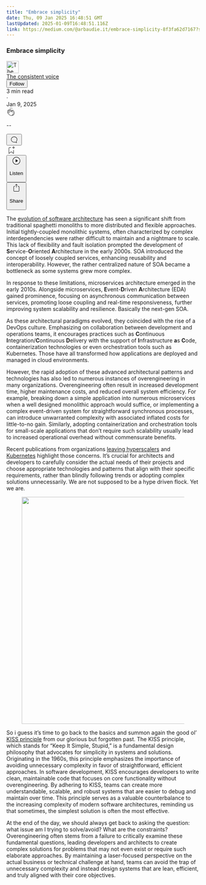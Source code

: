 ```yaml
---
title: "Embrace simplicity"
date: Thu, 09 Jan 2025 16:48:51 GMT
lastUpdated: 2025-01-09T16:48:51.116Z
link: https://medium.com/@arbaudie.it/embrace-simplicity-8f3fa62d7167?source=rss-c779d007e7fe------2
---
```


<article><div class="l"><div class="l"><span class="l"></span><section><div><div class="fu gk gl gm gn go"></div><div class="gp gq gr gs gt"><div class="ab cc"><div class="cj bh gb gc gd ge"><div><h1 class="pw-post-title gu gv gw bf gx gy gz ha hb hc hd he hf hg hh hi hj hk hl hm hn ho hp hq hr hs ht hu hv hw bk" data-testid="storyTitle" id="dd51">Embrace simplicity</h1><div><div class="speechify-ignore ab cq"><div class="speechify-ignore bh l"><div class="ab hx hy hz ia ib ic id ie if ig ih"><div class="ab q ih"><div class="ab ii"><div><div aria-hidden="false" class="bm"><a href="/@arbaudie.it?source=post_page---byline--8f3fa62d7167---------------------------------------" rel="noopener follow"><div class="l ij ik by il im"><div class="l fl"><img alt="The consistent voice" class="l fe by bz ca cy" data-testid="authorPhoto" height="32" loading="lazy" src="https://miro.medium.com/v2/da:true/resize:fill:64:64/0*7vBG_L_kSIeOh095" width="32"/><div class="in by l bz ca fu n io fv"></div></div></div></a></div></div></div><span class="bf b bg z bk"><div class="ip ab q"><div class="ab q iq"><div class="ab q"><div><div aria-hidden="false" class="bm"><span class="bf b bg z bk"><a class="ag ah ai aj ak al am an ao ap aq ar as ir" data-testid="authorName" href="/@arbaudie.it?source=post_page---byline--8f3fa62d7167---------------------------------------" rel="noopener follow">The consistent voice</a></span></div></div></div><div class="is bm"></div><div aria-hidden="false" class="bm"><div class="bm"><button class="it iu iv ap ab cc q aq ey iw ix iy iz"><span class="bf b bg z bk"><span class="l ja">Follow</span></span></button></div></div></div></div></span></div><div class="ab q jb"><span class="bf b bg z dv"><div class="ab ae"><span data-testid="storyReadTime">3 min read</span><div aria-hidden="true" class="jc jd l"><span aria-hidden="true" class="l"><span class="bf b bg z dv">·</span></span></div><span data-testid="storyPublishDate">Jan 9, 2025</span></div></span></div></div><div class="ab cq je jf jg jh ji jj jk jl jm jn jo jp jq jr js jt"><div class="h k w fi fj q"><div class="kj l"><div class="ab q kk kl"><div class="pw-multi-vote-icon fl km kn ko kp"><span><a class="ag ah ai aj ak al am an ao ap aq ar as at au" data-testid="headerClapButton" href="/m/signin?actionUrl=https%3A%2F%2Fmedium.com%2F_%2Fvote%2Fp%2F8f3fa62d7167&amp;operation=register&amp;redirect=https%3A%2F%2Fmedium.com%2F%40arbaudie.it%2Fembrace-simplicity-8f3fa62d7167&amp;user=The+consistent+voice&amp;userId=c779d007e7fe&amp;source=---header_actions--8f3fa62d7167---------------------clap_footer------------------" rel="noopener follow"><div><div aria-hidden="false" class="bm"><div class="kq ap kr ks kt ku an kv kw kx kp"><svg aria-label="clap" height="24" viewbox="0 0 24 24" width="24" xmlns="http://www.w3.org/2000/svg"><path clip-rule="evenodd" d="M11.37.828 12 3.282l.63-2.454zM13.916 3.953l1.523-2.112-1.184-.39zM8.589 1.84l1.522 2.112-.337-2.501zM18.523 18.92c-.86.86-1.75 1.246-2.62 1.33a6 6 0 0 0 .407-.372c2.388-2.389 2.86-4.951 1.399-7.623l-.912-1.603-.79-1.672c-.26-.56-.194-.98.203-1.288a.7.7 0 0 1 .546-.132c.283.046.546.231.728.5l2.363 4.157c.976 1.624 1.141 4.237-1.324 6.702m-10.999-.438L3.37 14.328a.828.828 0 0 1 .585-1.408.83.83 0 0 1 .585.242l2.158 2.157a.365.365 0 0 0 .516-.516l-2.157-2.158-1.449-1.449a.826.826 0 0 1 1.167-1.17l3.438 3.44a.363.363 0 0 0 .516 0 .364.364 0 0 0 0-.516L5.293 9.513l-.97-.97a.826.826 0 0 1 0-1.166.84.84 0 0 1 1.167 0l.97.968 3.437 3.436a.36.36 0 0 0 .517 0 .366.366 0 0 0 0-.516L6.977 7.83a.82.82 0 0 1-.241-.584.82.82 0 0 1 .824-.826c.219 0 .43.087.584.242l5.787 5.787a.366.366 0 0 0 .587-.415l-1.117-2.363c-.26-.56-.194-.98.204-1.289a.7.7 0 0 1 .546-.132c.283.046.545.232.727.501l2.193 3.86c1.302 2.38.883 4.59-1.277 6.75-1.156 1.156-2.602 1.627-4.19 1.367-1.418-.236-2.866-1.033-4.079-2.246M10.75 5.971l2.12 2.12c-.41.502-.465 1.17-.128 1.89l.22.465-3.523-3.523a.8.8 0 0 1-.097-.368c0-.22.086-.428.241-.584a.847.847 0 0 1 1.167 0m7.355 1.705c-.31-.461-.746-.758-1.23-.837a1.44 1.44 0 0 0-1.11.275c-.312.24-.505.543-.59.881a1.74 1.74 0 0 0-.906-.465 1.47 1.47 0 0 0-.82.106l-2.182-2.182a1.56 1.56 0 0 0-2.2 0 1.54 1.54 0 0 0-.396.701 1.56 1.56 0 0 0-2.21-.01 1.55 1.55 0 0 0-.416.753c-.624-.624-1.649-.624-2.237-.037a1.557 1.557 0 0 0 0 2.2c-.239.1-.501.238-.715.453a1.56 1.56 0 0 0 0 2.2l.516.515a1.556 1.556 0 0 0-.753 2.615L7.01 19c1.32 1.319 2.909 2.189 4.475 2.449q.482.08.971.08c.85 0 1.653-.198 2.393-.579.231.033.46.054.686.054 1.266 0 2.457-.52 3.505-1.567 2.763-2.763 2.552-5.734 1.439-7.586z" fill-rule="evenodd"></path></svg></div></div></div></a></span></div><div class="pw-multi-vote-count l ky kz la lb lc ld le"><p class="bf b dw z dv"><span class="lf">--</span></p></div></div></div><div><div aria-hidden="false" class="bm"><button aria-label="responses" class="ap kq lg lh ab q fm li lj"><svg class="lk" height="24" viewbox="0 0 24 24" width="24" xmlns="http://www.w3.org/2000/svg"><path d="M18.006 16.803c1.533-1.456 2.234-3.325 2.234-5.321C20.24 7.357 16.709 4 12.191 4S4 7.357 4 11.482c0 4.126 3.674 7.482 8.191 7.482.817 0 1.622-.111 2.393-.327.231.2.48.391.744.559 1.06.693 2.203 1.044 3.399 1.044.224-.008.4-.112.486-.287a.49.49 0 0 0-.042-.518c-.495-.67-.845-1.364-1.04-2.057a4 4 0 0 1-.125-.598zm-3.122 1.055-.067-.223-.315.096a8 8 0 0 1-2.311.338c-4.023 0-7.292-2.955-7.292-6.587 0-3.633 3.269-6.588 7.292-6.588 4.014 0 7.112 2.958 7.112 6.593 0 1.794-.608 3.469-2.027 4.72l-.195.168v.255c0 .056 0 .151.016.295.025.231.081.478.154.733.154.558.398 1.117.722 1.659a5.3 5.3 0 0 1-2.165-.845c-.276-.176-.714-.383-.941-.59z"></path></svg></button></div></div></div><div class="ab q ju jv jw jx jy jz ka kb kc kd ke kf kg kh ki"><div class="ll k j i d"></div><div class="h k"><div><div aria-hidden="false" class="bm"><span><a class="ag ah ai aj ak al am an ao ap aq ar as at au" data-testid="headerBookmarkButton" href="/m/signin?actionUrl=https%3A%2F%2Fmedium.com%2F_%2Fbookmark%2Fp%2F8f3fa62d7167&amp;operation=register&amp;redirect=https%3A%2F%2Fmedium.com%2F%40arbaudie.it%2Fembrace-simplicity-8f3fa62d7167&amp;source=---header_actions--8f3fa62d7167---------------------bookmark_footer------------------" rel="noopener follow"><svg aria-label="Add to list bookmark button" class="dv lm" fill="none" height="25" viewbox="0 0 25 25" width="25" xmlns="http://www.w3.org/2000/svg"><path d="M18 2.5a.5.5 0 0 1 1 0V5h2.5a.5.5 0 0 1 0 1H19v2.5a.5.5 0 1 1-1 0V6h-2.5a.5.5 0 0 1 0-1H18zM7 7a1 1 0 0 1 1-1h3.5a.5.5 0 0 0 0-1H8a2 2 0 0 0-2 2v14a.5.5 0 0 0 .805.396L12.5 17l5.695 4.396A.5.5 0 0 0 19 21v-8.5a.5.5 0 0 0-1 0v7.485l-5.195-4.012a.5.5 0 0 0-.61 0L7 19.985z" fill="currentColor"></path></svg></a></span></div></div></div><div class="fe ln co"><div class="l ae"><div class="ab cc"><div class="lo lp lq lr ls lt cj bh"><div class="ab"><div aria-hidden="false" class="bm"><div><div aria-hidden="false" class="bm"><button aria-label="Listen" class="ag fm ai aj ak al am lu ao ap aq ey lv lw lj lx ly lz ma mb s mc md me mf mg mh mi u mj mk ml" data-testid="audioPlayButton"><svg fill="none" height="24" viewbox="0 0 24 24" width="24" xmlns="http://www.w3.org/2000/svg"><path clip-rule="evenodd" d="M3 12a9 9 0 1 1 18 0 9 9 0 0 1-18 0m9-10C6.477 2 2 6.477 2 12s4.477 10 10 10 10-4.477 10-10S17.523 2 12 2m3.376 10.416-4.599 3.066a.5.5 0 0 1-.777-.416V8.934a.5.5 0 0 1 .777-.416l4.599 3.066a.5.5 0 0 1 0 .832" fill="currentColor" fill-rule="evenodd"></path></svg><div class="j i d"><p class="bf b bg z dv">Listen</p></div></button></div></div></div></div></div></div></div></div><div aria-describedby="postFooterSocialMenu" aria-hidden="false" aria-labelledby="postFooterSocialMenu" class="bm"><div><div aria-hidden="false" class="bm"><button aria-controls="postFooterSocialMenu" aria-expanded="false" aria-label="Share Post" class="ag fm ai aj ak al am lu ao ap aq ey lv lw lj lx ly lz ma mb s mc md me mf mg mh mi u mj mk ml" data-testid="headerSocialShareButton"><svg fill="none" height="24" viewbox="0 0 24 24" width="24" xmlns="http://www.w3.org/2000/svg"><path clip-rule="evenodd" d="M15.218 4.931a.4.4 0 0 1-.118.132l.012.006a.45.45 0 0 1-.292.074.5.5 0 0 1-.3-.13l-2.02-2.02v7.07c0 .28-.23.5-.5.5s-.5-.22-.5-.5v-7.04l-2 2a.45.45 0 0 1-.57.04h-.02a.4.4 0 0 1-.16-.3.4.4 0 0 1 .1-.32l2.8-2.8a.5.5 0 0 1 .7 0l2.8 2.79a.42.42 0 0 1 .068.498m-.106.138.008.004v-.01zM16 7.063h1.5a2 2 0 0 1 2 2v10a2 2 0 0 1-2 2h-11c-1.1 0-2-.9-2-2v-10a2 2 0 0 1 2-2H8a.5.5 0 0 1 .35.15.5.5 0 0 1 .15.35.5.5 0 0 1-.15.35.5.5 0 0 1-.35.15H6.4c-.5 0-.9.4-.9.9v10.2a.9.9 0 0 0 .9.9h11.2c.5 0 .9-.4.9-.9v-10.2c0-.5-.4-.9-.9-.9H16a.5.5 0 0 1 0-1" fill="currentColor" fill-rule="evenodd"></path></svg><div class="j i d"><p class="bf b bg z dv">Share</p></div></button></div></div></div></div></div></div></div></div></div><p class="pw-post-body-paragraph mm mn gw mo b mp mq mr ms mt mu mv mw mx my mz na nb nc nd ne nf ng nh ni nj gp bk" id="5c62">The <a class="ag nk" href="/itnext/the-list-of-architectural-metapatterns-ed64d8ba125d" rel="noopener">evolution of software architecture</a> has seen a significant shift from traditional spaghetti monoliths to more distributed and flexible approaches. Initial tightly-coupled monolithic systems, often characterized by complex interdependencies were rather difficult to maintain and a nightmare to scale. This lack of flexibility and fault isolation prompted the development of <strong class="mo gx">S</strong>ervice-<strong class="mo gx">O</strong>riented <strong class="mo gx">A</strong>rchitecture in the early 2000s. SOA introduced the concept of loosely coupled services, enhancing reusability and interoperability. However, the rather centralized nature of SOA became a bottleneck as some systems grew more complex.</p><p class="pw-post-body-paragraph mm mn gw mo b mp mq mr ms mt mu mv mw mx my mz na nb nc nd ne nf ng nh ni nj gp bk" id="cd73">In response to these limitations, microservices architecture emerged in the early 2010s. Alongside microservices, <strong class="mo gx">E</strong>vent-<strong class="mo gx">D</strong>riven <strong class="mo gx">A</strong>rchitecture (EDA) gained prominence, focusing on asynchronous communication between services, promoting loose coupling and real-time responsiveness, further improving system scalability and resilience. Basically the next-gen SOA.</p><p class="pw-post-body-paragraph mm mn gw mo b mp mq mr ms mt mu mv mw mx my mz na nb nc nd ne nf ng nh ni nj gp bk" id="9e34">As these architectural paradigms evolved, they coincided with the rise of a DevOps culture. Emphasizing on collaboration between development and operations teams, it encourages practices such as <strong class="mo gx">C</strong>ontinuous <strong class="mo gx">I</strong>ntegration/<strong class="mo gx">C</strong>ontinuous <strong class="mo gx">D</strong>elivery with the support of <strong class="mo gx">I</strong>nfrastructure <strong class="mo gx">a</strong>s <strong class="mo gx">C</strong>ode, containerization technologies or even orchestration tools such as Kubernetes. Those have all transformed how applications are deployed and managed in cloud environments.</p><p class="pw-post-body-paragraph mm mn gw mo b mp mq mr ms mt mu mv mw mx my mz na nb nc nd ne nf ng nh ni nj gp bk" id="7ebe">However, the rapid adoption of these advanced architectural patterns and technologies has also led to numerous instances of overengineering in many organizations. Overengineering often result in increased development time, higher maintenance costs, and reduced overall system efficiency. For example, breaking down a simple application into numerous microservices when a well designed monolithic approach would suffice, or implementing a complex event-driven system for straightforward synchronous processes, can introduce unwarranted complexity with associated inflated costs for little-to-no gain. Similarly, adopting containerization and orchestration tools for small-scale applications that don’t require such scalability usually lead to increased operational overhead without commensurate benefits.</p><p class="pw-post-body-paragraph mm mn gw mo b mp mq mr ms mt mu mv mw mx my mz na nb nc nd ne nf ng nh ni nj gp bk" id="4f86">Recent publications from organizations <a class="ag nk" href="https://thenewstack.io/why-companies-are-ditching-the-cloud-the-rise-of-cloud-repatriation/" rel="noopener ugc nofollow" target="_blank">leaving hyperscalers</a> and <a class="ag nk" href="https://benhouston3d.com/blog/why-i-left-kubernetes-for-google-cloud-run" rel="noopener ugc nofollow" target="_blank">Kubernetes</a> highlight those concerns. It’s crucial for architects and developers to carefully consider the actual needs of their projects and choose appropriate technologies and patterns that align with their specific requirements, rather than blindly following trends or adopting complex solutions unnecessarily. We are not supposed to be a hype driven flock. Yet we are.</p><figure class="no np nq nr ns nt nl nm paragraph-image"><div class="nl nm nn"><picture><source sizes="(min-resolution: 4dppx) and (max-width: 700px) 50vw, (-webkit-min-device-pixel-ratio: 4) and (max-width: 700px) 50vw, (min-resolution: 3dppx) and (max-width: 700px) 67vw, (-webkit-min-device-pixel-ratio: 3) and (max-width: 700px) 65vw, (min-resolution: 2.5dppx) and (max-width: 700px) 80vw, (-webkit-min-device-pixel-ratio: 2.5) and (max-width: 700px) 80vw, (min-resolution: 2dppx) and (max-width: 700px) 100vw, (-webkit-min-device-pixel-ratio: 2) and (max-width: 700px) 100vw, 511px" srcset="https://miro.medium.com/v2/resize:fit:640/format:webp/1*YKrQxCHGMMdaOHq6gE4OjQ.png 640w, https://miro.medium.com/v2/resize:fit:720/format:webp/1*YKrQxCHGMMdaOHq6gE4OjQ.png 720w, https://miro.medium.com/v2/resize:fit:750/format:webp/1*YKrQxCHGMMdaOHq6gE4OjQ.png 750w, https://miro.medium.com/v2/resize:fit:786/format:webp/1*YKrQxCHGMMdaOHq6gE4OjQ.png 786w, https://miro.medium.com/v2/resize:fit:828/format:webp/1*YKrQxCHGMMdaOHq6gE4OjQ.png 828w, https://miro.medium.com/v2/resize:fit:1100/format:webp/1*YKrQxCHGMMdaOHq6gE4OjQ.png 1100w, https://miro.medium.com/v2/resize:fit:1022/format:webp/1*YKrQxCHGMMdaOHq6gE4OjQ.png 1022w" type="image/webp"/><source data-testid="og" sizes="(min-resolution: 4dppx) and (max-width: 700px) 50vw, (-webkit-min-device-pixel-ratio: 4) and (max-width: 700px) 50vw, (min-resolution: 3dppx) and (max-width: 700px) 67vw, (-webkit-min-device-pixel-ratio: 3) and (max-width: 700px) 65vw, (min-resolution: 2.5dppx) and (max-width: 700px) 80vw, (-webkit-min-device-pixel-ratio: 2.5) and (max-width: 700px) 80vw, (min-resolution: 2dppx) and (max-width: 700px) 100vw, (-webkit-min-device-pixel-ratio: 2) and (max-width: 700px) 100vw, 511px" srcset="https://miro.medium.com/v2/resize:fit:640/1*YKrQxCHGMMdaOHq6gE4OjQ.png 640w, https://miro.medium.com/v2/resize:fit:720/1*YKrQxCHGMMdaOHq6gE4OjQ.png 720w, https://miro.medium.com/v2/resize:fit:750/1*YKrQxCHGMMdaOHq6gE4OjQ.png 750w, https://miro.medium.com/v2/resize:fit:786/1*YKrQxCHGMMdaOHq6gE4OjQ.png 786w, https://miro.medium.com/v2/resize:fit:828/1*YKrQxCHGMMdaOHq6gE4OjQ.png 828w, https://miro.medium.com/v2/resize:fit:1100/1*YKrQxCHGMMdaOHq6gE4OjQ.png 1100w, https://miro.medium.com/v2/resize:fit:1022/1*YKrQxCHGMMdaOHq6gE4OjQ.png 1022w"/><img alt="" class="bh lt nu c" height="591" loading="eager" role="presentation" width="511"/></picture></div></figure><p class="pw-post-body-paragraph mm mn gw mo b mp mq mr ms mt mu mv mw mx my mz na nb nc nd ne nf ng nh ni nj gp bk" id="c07f">So i guess it’s time to go back to the basics and summon again the good ol’ <a class="ag nk" href="https://www.geeksforgeeks.org/kiss-principle-in-software-development/" rel="noopener ugc nofollow" target="_blank">KISS principle</a> from our glorious but forgotten past. The KISS principle, which stands for “Keep It Simple, Stupid,” is a fundamental design philosophy that advocates for simplicity in systems and solutions. Originating in the 1960s, this principle emphasizes the importance of avoiding unnecessary complexity in favor of straightforward, efficient approaches. In software development, KISS encourages developers to write clean, maintainable code that focuses on core functionality without overengineering. By adhering to KISS, teams can create more understandable, scalable, and robust systems that are easier to debug and maintain over time. This principle serves as a valuable counterbalance to the increasing complexity of modern software architectures, reminding us that sometimes, the simplest solution is often the most effective.</p><p class="pw-post-body-paragraph mm mn gw mo b mp mq mr ms mt mu mv mw mx my mz na nb nc nd ne nf ng nh ni nj gp bk" id="68f6">At the end of the day, we should always get back to asking the question: what issue am I trying to solve/avoid? What are the constraints? Overengineering often stems from a failure to critically examine these fundamental questions, leading developers and architects to create complex solutions for problems that may not even exist or require such elaborate approaches. By maintaining a laser-focused perspective on the actual business or technical challenge at hand, teams can avoid the trap of unnecessary complexity and instead design systems that are lean, efficient, and truly aligned with their core objectives.</p></div></div></div></div></section></div></div></article>
